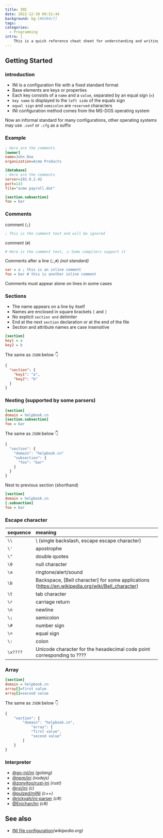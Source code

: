 ```yaml
---
title: INI
date: 2022-12-30 09:51:44
background: bg-[#6d94c7]
tags:
categories:
  - Programming
intro: |
    This is a quick reference cheat sheet for understanding and writing INI-format configuration files.
---
```


Getting Started
----



### introduction

- INI is a configuration file with a fixed standard format
- Base elements are keys or properties
- Each key consists of a `name` and a `value`, separated by an equal sign (`=`)
- `key name` is displayed to the `left side` of the equals sign
- `equal sign` and `semicolon` are `reserved` characters
- INI configuration method comes from the MS-DOS operating system

Now an informal standard for many configurations, other operating systems may use `.conf` or `.cfg` as a suffix


### Example


```ini
; Here are the comments
[owner]
name=John Doe
organization=Acme Products

[database]
; Here are the comments
server=192.0.2.42
port=143
file="acme payroll.dat"

[section.subsection]
foo = bar
```




### Comments

comment (`;`)

```ini
; This is the comment text and will be ignored
```

comment (`#`)
```ini
# Here is the comment text, ⚠️ Some compilers support it
```

Comments after a line (`;`,`#`) _(not standard)_

```ini
var = a ; this is an inline comment
foo = bar # this is another inline comment
```

Comments must appear alone on lines in some cases



### Sections

- The name appears on a line by itself
- Names are enclosed in square brackets `[` and `]`
- No explicit `section end` delimiter
- End at the next `section` declaration or at the end of the file
- Section and attribute names are case insensitive
<!--rehype:className=style-round-->

```ini
[section]
key1 = a
key2 = b
```

The same as `JSON` below 👇

```json
{
  "section": {
    "key1": "a",
    "key2": "b"
  }
}
```



### Nesting (supported by some parsers)

```ini
[section]
domain = helpbook.cn
[section.subsection]
foo = bar
```

The same as `JSON` below 👇

```js
{
  "section": {
    "domain": "helpbook.cn"
    "subsection": {
      "foo": "bar"
    }
  }
}
```

Nest to previous section (shorthand)

```ini
[section]
domain = helpbook.cn
[.subsection]
foo = bar
```



### Escape character

sequence | meaning
:-| :-
`\\` | \ (single backslash, escape escape character)
`\'` | apostrophe
`\"` | double quotes
`\0` | null character
`\a` | ringtone/alert/sound
`\b` | Backspace, [Bell character] for some applications (https://en.wikipedia.org/wiki/Bell_character)
`\t` | tab character
`\r` | carriage return
`\n` | newline
`\;` | semicolon
`\#` | number sign
`\=` | equal sign
`\:` | colon
`\x????` | Unicode character for the hexadecimal code point corresponding to ????



### Array

```ini
[section]
domain = helpbook.cn
array[]=first value
array[]=second value
```

The same as `JSON` below 👇

```js
{
    "section": {
        "domain": "helpbook.cn",
            "array": [
            "first value",
            "second value"
        ]
    }
}
```



### Interpreter

- [@go-ini/ini](https://github.com/go-ini/ini) _(golang)_
- [@npm/ini](https://www.npmjs.com/package/ini) _(nodejs)_
- [@zonyitoo/rust-ini](https://github.com/zonyitoo/rust-inii) _(rust)_
- [@rxi/ini](https://www.npmjs.com/package/ini) _(c)_
- [@pulzed/mINI](https://github.com/pulzed/mINI) _(c++)_
- [@rickyah/ini-parser](https://github.com/rickyah/ini-parser) _(c#)_
- [@Enichan/Ini](https://github.com/Enichan/Ini) _(c#)_


See also
---
- [INI file configuration](https://en.wikipedia.org/wiki/INI_file)_(wikipedia.org)_